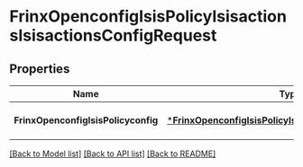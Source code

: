 # FrinxOpenconfigIsisPolicyIsisactionsIsisactionsConfigRequest

## Properties
Name | Type | Description | Notes
------------ | ------------- | ------------- | -------------
**FrinxOpenconfigIsisPolicyconfig** | [***FrinxOpenconfigIsisPolicyIsisactionsIsisactionsConfig**](frinx.openconfig.isis.policy.isisactions.isisactions.Config.md) |  | [optional] [default to null]

[[Back to Model list]](../README.md#documentation-for-models) [[Back to API list]](../README.md#documentation-for-api-endpoints) [[Back to README]](../README.md)


